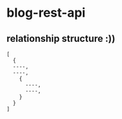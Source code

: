 # blog-rest-api

## relationship structure :))

```
[
  {
  ----,
  ----,
    {
      ----,
      ----,
    }
  }
]

```
